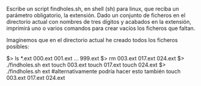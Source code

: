 Escribe un script  findholes.sh, en shell (sh) para linux, que reciba un parámetro obligatorio, la extensión. Dado un conjunto de ficheros en el directorio actual con nombres de tres dígitos y acabados en la extensión, imprimirá uno o varios comandos para crear vacíos los ficheros que faltan.

Imaginemos que en el directorio actual he creado todos los ficheros posibles:

$> ls *.ext
000.ext
001.ext
...
999.ext
$> rm 003.ext 017.ext 024.ext
$> ./findholes.sh ext
touch 003.ext
touch 017.ext
touch 024.ext
$> ./findholes.sh ext    #alternativamente podría hacer esto también
touch 003.ext 017.ext 024.ext

